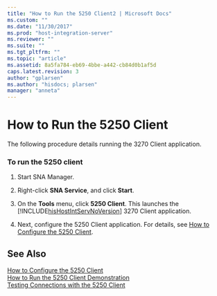 ```yaml
---
title: "How to Run the 5250 Client2 | Microsoft Docs"
ms.custom: ""
ms.date: "11/30/2017"
ms.prod: "host-integration-server"
ms.reviewer: ""
ms.suite: ""
ms.tgt_pltfrm: ""
ms.topic: "article"
ms.assetid: 8a5fa784-eb69-4bbe-a442-cb84d0b1af5d
caps.latest.revision: 3
author: "gplarsen"
ms.author: "hisdocs; plarsen"
manager: "anneta"
---
```

# How to Run the 5250 Client
The following procedure details running the 3270 Client application.  
  
### To run the 5250 client  
  
1.  Start SNA Manager.  
  
2.  Right-click **SNA Service**, and click **Start**.  
  
3.  On the **Tools** menu, click **5250 Client**. This launches the [!INCLUDE[hisHostIntServNoVersion](../includes/hishostintservnoversion-md.md)] 3270 Client application.  
  
4.  Next, configure the 5250 Client application. For details, see [How to Configure the 5250 Client](../core/how-to-configure-the-5250-client1.md).  
  
## See Also  
 [How to Configure the 5250 Client](../core/how-to-configure-the-5250-client1.md)   
 [How to Run the 5250 Client Demonstration](../core/how-to-run-the-5250-client-demonstration2.md)   
 [Testing Connections with the 5250 Client](../core/testing-connections-with-the-5250-client2.md)